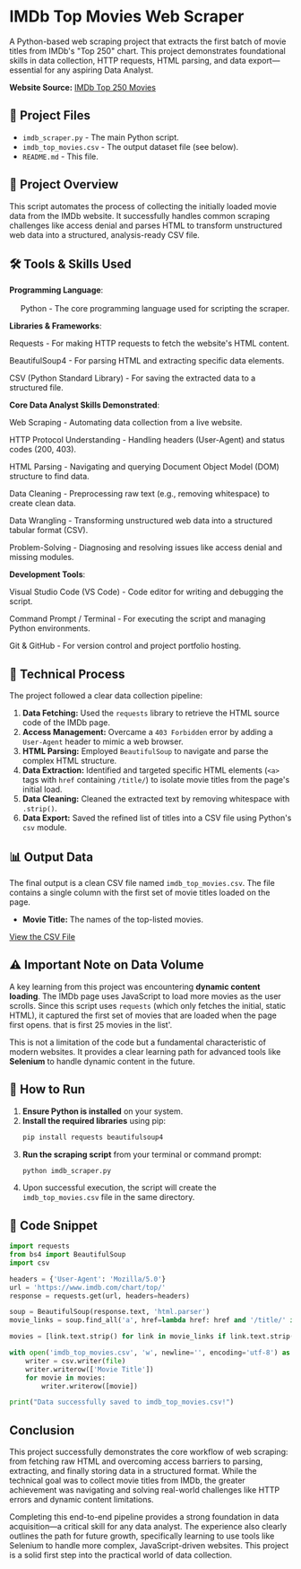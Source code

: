# IMDb Top Movies Web Scraper

A Python-based web scraping project that extracts the first batch of movie titles from IMDb's "Top 250" chart. This project demonstrates foundational skills in data collection, HTTP requests, HTML parsing, and data export—essential for any aspiring Data Analyst.

**Website Source:** [IMDb Top 250 Movies](https://www.imdb.com/chart/top/)

## 📁 Project Files

*   `imdb_scraper.py` - The main Python script.
*   `imdb_top_movies.csv` - The output dataset file (see below).
*   `README.md` - This file.

## 🎯 Project Overview

This script automates the process of collecting the initially loaded movie data from the IMDb website. It successfully handles common scraping challenges like access denial and parses HTML to transform unstructured web data into a structured, analysis-ready CSV file.

## 🛠️ Tools & Skills Used

**Programming Language**:

<img src="https://img.icons8.com/color/48/000000/python.png" width="16" height="16"/> Python - The core programming language used for scripting the scraper.

**Libraries & Frameworks**:

Requests - For making HTTP requests to fetch the website's HTML content.

BeautifulSoup4 - For parsing HTML and extracting specific data elements.

CSV (Python Standard Library) - For saving the extracted data to a structured file.

**Core Data Analyst Skills Demonstrated**:

Web Scraping - Automating data collection from a live website.

HTTP Protocol Understanding - Handling headers (User-Agent) and status codes (200, 403).

HTML Parsing - Navigating and querying Document Object Model (DOM) structure to find data.

Data Cleaning - Preprocessing raw text (e.g., removing whitespace) to create clean data.

Data Wrangling - Transforming unstructured web data into a structured tabular format (CSV).

Problem-Solving - Diagnosing and resolving issues like access denial and missing modules.

**Development Tools**:

Visual Studio Code (VS Code) - Code editor for writing and debugging the script.

Command Prompt / Terminal - For executing the script and managing Python environments.

Git & GitHub - For version control and project portfolio hosting.

## 🔧 Technical Process

The project followed a clear data collection pipeline:

1.  **Data Fetching:** Used the `requests` library to retrieve the HTML source code of the IMDb page.
2.  **Access Management:** Overcame a `403 Forbidden` error by adding a `User-Agent` header to mimic a web browser.
3.  **HTML Parsing:** Employed `BeautifulSoup` to navigate and parse the complex HTML structure.
4.  **Data Extraction:** Identified and targeted specific HTML elements (`<a>` tags with `href` containing `/title/`) to isolate movie titles from the page's initial load.
5.  **Data Cleaning:** Cleaned the extracted text by removing whitespace with `.strip()`.
6.  **Data Export:** Saved the refined list of titles into a CSV file using Python's `csv` module.

## 📊 Output Data

The final output is a clean CSV file named `imdb_top_movies.csv`. The file contains a single column with the first set of movie titles loaded on the page.

*   **Movie Title:** The names of the top-listed movies.

[View the CSV File](./imdb_top_movies.csv)

## ⚠️ Important Note on Data Volume

A key learning from this project was encountering **dynamic content loading**. The IMDb page uses JavaScript to load more movies as the user scrolls. Since this script uses `requests` (which only fetches the initial, static HTML), it captured the first set of movies that are loaded when the page first opens. that is first 25 movies in the list'.

This is not a limitation of the code but a fundamental characteristic of modern websites. It provides a clear learning path for advanced tools like **Selenium** to handle dynamic content in the future.

## 🚀 How to Run

1.  **Ensure Python is installed** on your system.
2.  **Install the required libraries** using pip:
    ```bash
    pip install requests beautifulsoup4
    ```
3.  **Run the scraping script** from your terminal or command prompt:
    ```bash
    python imdb_scraper.py
    ```
4.  Upon successful execution, the script will create the `imdb_top_movies.csv` file in the same directory.

## 📝 Code Snippet

```python
import requests
from bs4 import BeautifulSoup
import csv

headers = {'User-Agent': 'Mozilla/5.0'}
url = 'https://www.imdb.com/chart/top/'
response = requests.get(url, headers=headers)

soup = BeautifulSoup(response.text, 'html.parser')
movie_links = soup.find_all('a', href=lambda href: href and '/title/' in href)

movies = [link.text.strip() for link in movie_links if link.text.strip()]

with open('imdb_top_movies.csv', 'w', newline='', encoding='utf-8') as file:
    writer = csv.writer(file)
    writer.writerow(['Movie Title'])
    for movie in movies:
        writer.writerow([movie])

print("Data successfully saved to imdb_top_movies.csv!")

```



## Conclusion


This project successfully demonstrates the core workflow of web scraping: from fetching raw HTML and overcoming access barriers to parsing, extracting, and finally storing data in a structured format. While the technical goal was to collect movie titles from IMDb, the greater achievement was navigating and solving real-world challenges like HTTP errors and dynamic content limitations.

Completing this end-to-end pipeline provides a strong foundation in data acquisition—a critical skill for any data analyst. The experience also clearly outlines the path for future growth, specifically learning to use tools like Selenium to handle more complex, JavaScript-driven websites. This project is a solid first step into the practical world of data collection.
